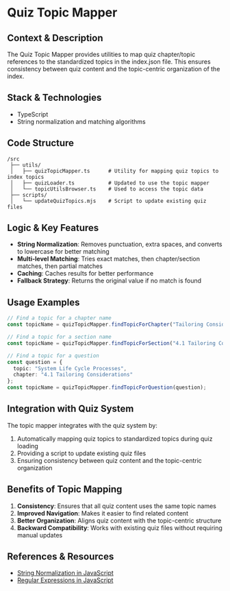 # Quiz Topic Mapper

## Context & Description
The Quiz Topic Mapper provides utilities to map quiz chapter/topic references to the standardized topics in the index.json file. This ensures consistency between quiz content and the topic-centric organization of the index.

## Stack & Technologies
- TypeScript
- String normalization and matching algorithms

## Code Structure
```
/src
 ├── utils/
 │   ├── quizTopicMapper.ts      # Utility for mapping quiz topics to index topics
 │   ├── quizLoader.ts           # Updated to use the topic mapper
 │   └── topicUtilsBrowser.ts    # Used to access the topic data
 ├── scripts/
 │   └── updateQuizTopics.mjs    # Script to update existing quiz files
```

## Logic & Key Features
- **String Normalization**: Removes punctuation, extra spaces, and converts to lowercase for better matching
- **Multi-level Matching**: Tries exact matches, then chapter/section matches, then partial matches
- **Caching**: Caches results for better performance
- **Fallback Strategy**: Returns the original value if no match is found

## Usage Examples
```typescript
// Find a topic for a chapter name
const topicName = quizTopicMapper.findTopicForChapter("Tailoring Considerations");

// Find a topic for a section name
const topicName = quizTopicMapper.findTopicForSection("4.1 Tailoring Considerations");

// Find a topic for a question
const question = {
  topic: "System Life Cycle Processes",
  chapter: "4.1 Tailoring Considerations"
};
const topicName = quizTopicMapper.findTopicForQuestion(question);
```

## Integration with Quiz System
The topic mapper integrates with the quiz system by:
1. Automatically mapping quiz topics to standardized topics during quiz loading
2. Providing a script to update existing quiz files
3. Ensuring consistency between quiz content and the topic-centric organization

## Benefits of Topic Mapping
1. **Consistency**: Ensures that all quiz content uses the same topic names
2. **Improved Navigation**: Makes it easier to find related content
3. **Better Organization**: Aligns quiz content with the topic-centric structure
4. **Backward Compatibility**: Works with existing quiz files without requiring manual updates

## References & Resources
- [String Normalization in JavaScript](https://developer.mozilla.org/en-US/docs/Web/JavaScript/Reference/Global_Objects/String/normalize)
- [Regular Expressions in JavaScript](https://developer.mozilla.org/en-US/docs/Web/JavaScript/Guide/Regular_Expressions) 